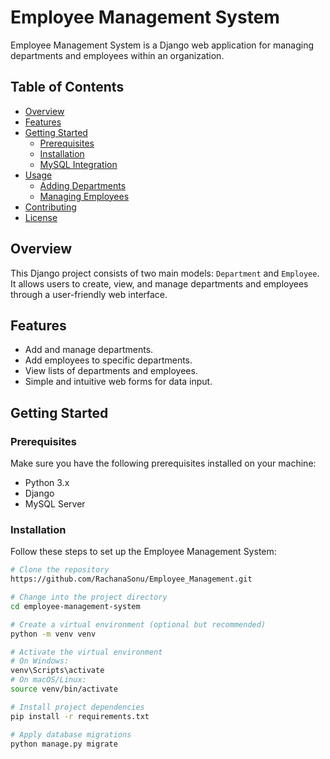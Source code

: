 # Employee Management System

Employee Management System is a Django web application for managing departments and employees within an organization.

## Table of Contents

- [Overview](#overview)
- [Features](#features)
- [Getting Started](#getting-started)
  - [Prerequisites](#prerequisites)
  - [Installation](#installation)
  - [MySQL Integration](#mysql-integration)
- [Usage](#usage)
  - [Adding Departments](#adding-departments)
  - [Managing Employees](#managing-employees)
- [Contributing](#contributing)
- [License](#license)

## Overview

This Django project consists of two main models: `Department` and `Employee`. It allows users to create, view, and manage departments and employees through a user-friendly web interface.

## Features

- Add and manage departments.
- Add employees to specific departments.
- View lists of departments and employees.
- Simple and intuitive web forms for data input.

## Getting Started

### Prerequisites

Make sure you have the following prerequisites installed on your machine:

- Python 3.x
- Django
- MySQL Server

### Installation

Follow these steps to set up the Employee Management System:

```bash
# Clone the repository
https://github.com/RachanaSonu/Employee_Management.git

# Change into the project directory
cd employee-management-system

# Create a virtual environment (optional but recommended)
python -m venv venv

# Activate the virtual environment
# On Windows:
venv\Scripts\activate
# On macOS/Linux:
source venv/bin/activate

# Install project dependencies
pip install -r requirements.txt

# Apply database migrations
python manage.py migrate
